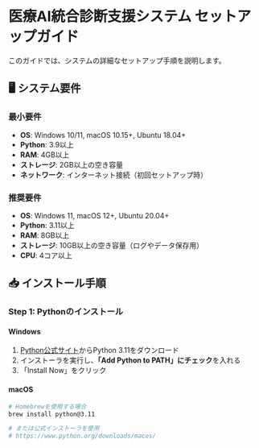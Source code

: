 # 医療AI統合診断支援システム セットアップガイド

このガイドでは、システムの詳細なセットアップ手順を説明します。

## 🖥️ システム要件

### 最小要件
- **OS**: Windows 10/11, macOS 10.15+, Ubuntu 18.04+
- **Python**: 3.9以上
- **RAM**: 4GB以上
- **ストレージ**: 2GB以上の空き容量
- **ネットワーク**: インターネット接続（初回セットアップ時）

### 推奨要件
- **OS**: Windows 11, macOS 12+, Ubuntu 20.04+
- **Python**: 3.11以上
- **RAM**: 8GB以上
- **ストレージ**: 10GB以上の空き容量（ログやデータ保存用）
- **CPU**: 4コア以上

## 📥 インストール手順

### Step 1: Pythonのインストール

#### Windows
1. [Python公式サイト](https://www.python.org/downloads/)からPython 3.11をダウンロード
2. インストーラを実行し、**「Add Python to PATH」にチェック**を入れる
3. 「Install Now」をクリック

#### macOS
```bash
# Homebrewを使用する場合
brew install python@3.11

# または公式インストーラを使用
# https://www.python.org/downloads/macos/

